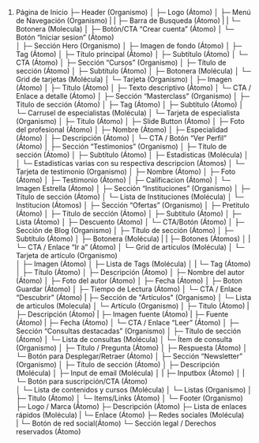 1. Página de Inicio
   ├─ Header (Organismo)
   │    ├─ Logo (Átomo)
   │    ├─ Menú de Navegación (Organismo)
   |    |      ├─ Barra de Busqueda (Átomo) 
   |    |      └─ Botonera (Molecula)
   │    ├─ Botón/CTA “Crear cuenta” (Átomo) 
   │    └─ Botón “Iniciar sesion” (Átomo)  
   │
   ├─ Sección Hero (Organismo)
   │    ├─ Imagen de fondo (Átomo)
   │    ├─ Tag (Átomo)
   │    ├─ Título principal (Átomo)
   │    ├─ Subtítulo (Átomo)
   │    └─ CTA (Átomo)
   │
   ├─ Sección “Cursos” (Organismo)
   │    ├─ Título de sección (Átomo)
   │    ├─ Subtítulo (Átomo)
   │    ├─ Botonera (Molécula)
   │    └─ Grid de tarjetas (Molécula)
   │         └─ Tarjeta (Organismo)
   │              ├─ Imagen (Átomo)
   │              ├─ Título (Átomo)
   │              ├─ Texto descriptivo (Átomo)
   │              └─ CTA / Enlace a detalle (Átomo)
   │
   ├─ Sección “Masterclass” (Organismo)
   │    ├─ Título de sección (Átomo)
   │    ├─ Tag (Átomo)
   │    ├─ Subtítulo (Átomo)
   │    └─ Carrusel de especialistas (Molécula)
   │         └─ Tarjeta de especialista (Organismo)
   │              ├─ Titulo (Átomo)
   │              ├─ Slide Button (Átomo)
   │              ├─ Foto del profesional (Átomo)
   │              ├─ Nombre (Átomo)
   │              ├─ Especialidad (Átomo)
   │              ├─ Descripción (Átomo)
   │              └─ CTA / Botón “Ver Perfil” (Átomo)
   │
   ├─ Sección “Testimonios” (Organismo)
   │    ├─ Título de sección (Átomo)
   │    ├─ Subtítulo (Átomo)
   │    ├─ Estadisticas (Molécula)
   │    │         └─ Estadisticas varias con su respectiva descripcion (Átomos)
   │    └─ Tarjeta de testimonio (Organismo)
   │                     ├─ Nombre (Átomo)
   │                     ├─ Foto (Átomo)
   │                     ├─ Testimonio (Átomo)
   │                     ├─ Calificacion (Átomo)
   │                     └─ Imagen Estrella (Átomo)
   │ 
   ├─ Sección “Instituciones” (Organismo)
   │    ├─ Título de sección (Átomo)
   │    └─ Lista de Instituciones (Molécula)
   │              └─ Institucion (Átomos)
   │ 
   ├─ Sección “Ofertas” (Organismo)
   │    ├─ Pretitulo (Átomo)
   │    ├─ Título de sección (Átomo)
   │    ├─ Subtitulo (Átomo)
   │    ├─ Lista (Átomo)
   │    ├─ Descuento (Átomo)
   │    └─ CTA/Botón (Átomo)
   │
   ├─ Sección de Blog (Organismo)
   │    ├─ Título de sección (Átomo)
   │    ├─ Subtítulo (Átomo)
   │    ├─ Botonera (Molécula)
   |    |       ├─ Botones (Átomos)
   │    |       └─ CTA / Enlace “Ir a” (Átomo)
   │    └─ Grid de artículos (Molécula)
   │         └─ Tarjeta de artículo (Organismo)   
   │              ├─ Imagen (Átomo)
   │              ├─ Lista de Tags (Molécula)
   │              |     └─ Tag (Átomo)
   │              ├─ Título (Átomo)
   │              ├─ Descripción (Átomo)
   │              ├─ Nombre del autor (Átomo)
   │              ├─ Foto del autor (Átomo)
   │              ├─ Fecha (Átomo)
   │              ├─ Boton Guardar (Átomo)
   │              ├─ Tiempo de Lectura (Átomo)
   │              └─ CTA / Enlace “Descubrir” (Átomo)
   |
   ├─ Sección de "Artículos" (Organismo)
   │    └─ Lista de articulos (Molecula)
   │           └─ Artículo (Organismo)
   │                ├─ Titulo (Átomo)
   |                ├─ Descripción (Átomo)
   |                ├─ Imagen fuente (Átomo)
   |                ├─ Fuente (Átomo)
   |                ├─ Fecha (Átomo)
   │                └─ CTA / Enlace “Leer” (Átomo)
   │
   ├─ Sección “Consultas destacadas” (Organismo)
   │    ├─ Título de sección (Átomo)
   │    └─ Lista de consultas (Molécula)
   │         └─ Ítem de consulta (Organismo)
   │              ├─ Título / Pregunta (Átomo)
   │              ├─ Respuesta (Átomo)
   │              └─ Botón para Desplegar/Retraer (Átomo)
   │
   ├─ Sección “Newsletter” (Organismo)
   │    ├─ Título de sección (Átomo)
   │    ├─ Descripción (Molécula)
   │    ├─ Input de email (Molécula)
   │    |         ├─ Inputbox (Átomo)
   │    |         └─ Botón para suscripción/CTA (Átomo)   
   │    └─ Lista de contenidos y cursos (Molécula)
   │           └─ Listas (Organismo)
   │                 ├─ Titulo (Átomo) 
   │                 └─ Items/Links (Átomo)
   │
   └─ Footer (Organismo)
        ├─ Logo / Marca (Átomo)
        ├─ Descripción (Átomo)
        ├─ Lista de enlaces rápidos (Molécula)
        |      └─ Enlace (Átomo)
        ├─ Redes sociales (Molécula)        
        |      └─ Botón de red social(Átomo)
        └─ Sección legal / Derechos reservados (Átomo)

